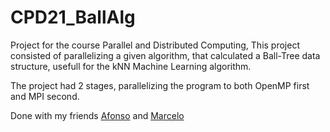 # CPD21_BallAlg
Project for the course Parallel and Distributed Computing, 
This project consisted of parallelizing a given algorithm, that calculated a Ball-Tree data structure, usefull for the kNN Machine Learning algorithm.

The project had 2 stages, parallelizing the program to both OpenMP first and MPI second.

Done with my friends [Afonso](https://github.com/afonsocrg) and [Marcelo](https://github.com/tosmarcel)
